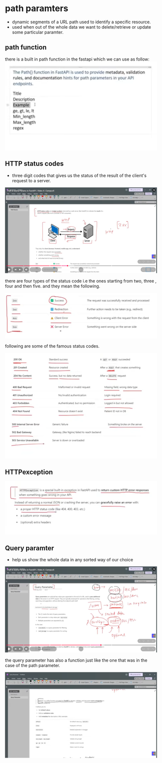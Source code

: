 # path paramters
- dynamic segments of a URL path used to identify a specific resource.  
- used when out of the whole data we want to delete/retrieve or update some particular paramter.  

## path function
there is a built in path function in the fastapi which we can use as follow:  
![alt text](image-5.png)

## HTTP status codes
- three digit codes that gives us the status of the result of the client's request to a server.  

![alt text](image-6.png)

there are four types of the status code i.e the ones starting from two, three , four and then five. and they mean the following.  

![alt text](image-7.png)

following are some of the famous status codes.  

![alt text](image-8.png)

## HTTPexception

![alt text](image-9.png)

## Query paramter
- help us show the whole data in any sorted way of our choice

![alt text](image-10.png)

 the query parameter has also a function just like the one that was in the case of the path parameter.  

 ![alt text](image-11.png)

 